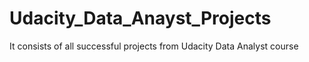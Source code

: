 # Udacity_Data_Anayst_Projects
It consists of all successful projects from Udacity Data Analyst course
